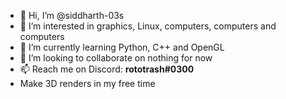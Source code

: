- 👋 Hi, I’m @siddharth-03s
- 👀 I’m interested in graphics, Linux, computers, computers and computers
- 🌱 I’m currently learning Python, C++ and OpenGL
- 💞️ I’m looking to collaborate on nothing for now
- 📫 Reach me on Discord: **rototrash#0300**
- Make 3D renders in my free time
